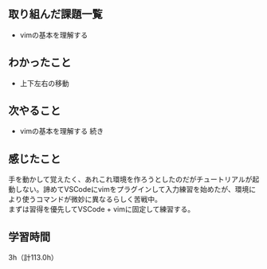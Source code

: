 ## 取り組んだ課題一覧
- vimの基本を理解する

## わかったこと
- 上下左右の移動

## 次やること
- vimの基本を理解する 続き

## 感じたこと
手を動かして覚えたく、あれこれ環境を作ろうとしたのだがチュートリアルが起動しない。諦めてVSCodeにvimをプラグインして入力練習を始めたが、環境により使うコマンドが微妙に異なるらしく苦戦中。  
まずは習得を優先してVSCode + vimに固定して練習する。

## 学習時間
3h（計113.0h）
